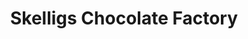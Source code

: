 ---
title: "Skelligs Chocolate Factory"
url: /ballinskelligs/skelligs-chocolate-factory/
shop: Süßwaren
---